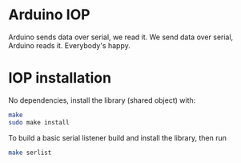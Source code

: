 # Arduino IOP

Arduino sends data over serial, we read it. We send data over serial, Arduino
reads it. Everybody's happy.


# IOP installation

No dependencies, install the library (shared object) with:

```bash
make
sudo make install
```

To build a basic serial listener build and install the library, then run

```bash
make serlist
```

